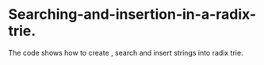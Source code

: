 # Searching-and-insertion-in-a-radix-trie.
The code shows how to create , search and insert strings into radix trie.
